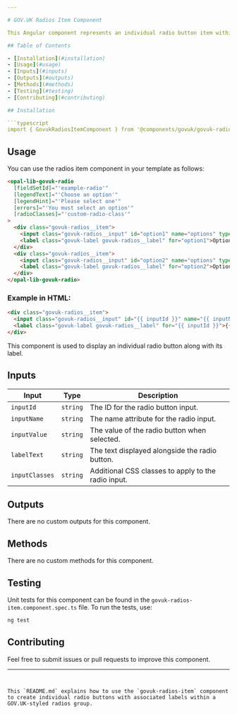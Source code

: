 ```yaml
---

# GOV.UK Radios Item Component

This Angular component represents an individual radio button item within a GOV.UK-styled radios group. It is typically used to display radio buttons with associated labels.

## Table of Contents

- [Installation](#installation)
- [Usage](#usage)
- [Inputs](#inputs)
- [Outputs](#outputs)
- [Methods](#methods)
- [Testing](#testing)
- [Contributing](#contributing)

## Installation

```typescript
import { GovukRadiosItemComponent } from '@components/govuk/govuk-radio/govuk-radios-item/govuk-radios-item.component';
```

## Usage

You can use the radios item component in your template as follows:

```html
<opal-lib-govuk-radio
  [fieldSetId]="'example-radio'"
  [legendText]="'Choose an option'"
  [legendHint]="'Please select one'"
  [errors]="'You must select an option'"
  [radioClasses]="'custom-radio-class'"
>
  <div class="govuk-radios__item">
    <input class="govuk-radios__input" id="option1" name="options" type="radio" value="option1" />
    <label class="govuk-label govuk-radios__label" for="option1">Option 1</label>
  </div>
  <div class="govuk-radios__item">
    <input class="govuk-radios__input" id="option2" name="options" type="radio" value="option2" />
    <label class="govuk-label govuk-radios__label" for="option2">Option 2</label>
  </div>
</opal-lib-govuk-radio>
```

### Example in HTML:

```html
<div class="govuk-radios__item">
  <input class="govuk-radios__input" id="{{ inputId }}" name="{{ inputName }}" type="radio" value="{{ inputValue }}" />
  <label class="govuk-label govuk-radios__label" for="{{ inputId }}">{{ labelText }}</label>
</div>
```

This component is used to display an individual radio button along with its label.

## Inputs

| Input          | Type     | Description                                         |
| -------------- | -------- | --------------------------------------------------- |
| `inputId`      | `string` | The ID for the radio button input.                  |
| `inputName`    | `string` | The name attribute for the radio input.             |
| `inputValue`   | `string` | The value of the radio button when selected.        |
| `labelText`    | `string` | The text displayed alongside the radio button.      |
| `inputClasses` | `string` | Additional CSS classes to apply to the radio input. |

## Outputs

There are no custom outputs for this component.

## Methods

There are no custom methods for this component.

## Testing

Unit tests for this component can be found in the `govuk-radios-item.component.spec.ts` file. To run the tests, use:

```bash
ng test
```

## Contributing

Feel free to submit issues or pull requests to improve this component.

---
```


This `README.md` explains how to use the `govuk-radios-item` component to create individual radio buttons with associated labels within a GOV.UK-styled radios group.
